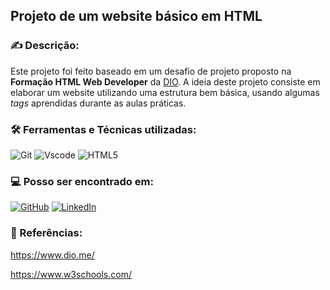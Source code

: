 ## Projeto de um website básico em HTML
### ✍ Descrição:
Este projeto foi feito baseado em um desafio de projeto proposto na **Formação HTML Web Developer** da [DIO](https://www.dio.me/). A ideia deste projeto consiste em elaborar um website utilizando uma estrutura bem básica, usando algumas *tags* aprendidas durante as aulas práticas. 
### 🛠 Ferramentas e Técnicas utilizadas:
![Git](https://img.shields.io/badge/GIT-E44C30?style=for-the-badge&logo=git&logoColor=white) ![Vscode](https://img.shields.io/badge/Vscode-007ACC?style=for-the-badge&logo=visual-studio-code&logoColor=white) ![HTML5](https://img.shields.io/badge/HTML5-E34F26?style=for-the-badge&logo=html5&logoColor=white)
### 💻 Posso ser encontrado em:
[![GitHub](https://img.shields.io/badge/GitHub-100000?style=for-the-badge&logo=github&logoColor=white)](https://github.com/emanoelfl)
[![LinkedIn](https://img.shields.io/badge/LinkedIn-0077B5?style=for-the-badge&logo=linkedin&logoColor=white)](https://www.linkedin.com/in/emanoel-lima-698579294/)
### 🔎 Referências:
https://www.dio.me/

https://www.w3schools.com/
